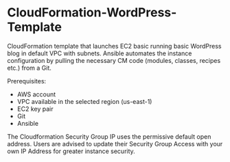 # CloudFormation-WordPress-Template
CloudFormation template that launches EC2 basic running basic WordPress blog in default VPC with subnets. Ansible automates the instance configuration by pulling the necessary CM code (modules, classes, recipes etc.) from a Git. 

Prerequisites:
- AWS account 
- VPC available in the selected region (us-east-1)
- EC2 key pair
- Git
- Ansible

The Cloudformation Security Group IP uses the permissive default open address. Users are advised to update their Security Group Access with your own IP Address for greater instance security.
